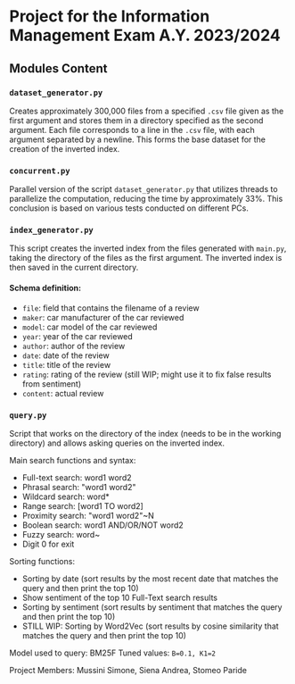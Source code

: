# Project for the Information Management Exam A.Y. 2023/2024

## Modules Content

### `dataset_generator.py`
Creates approximately 300,000 files from a specified `.csv` file given as the first argument and stores them in a directory specified as the second argument. Each file corresponds to a line in the `.csv` file, with each argument separated by a newline. This forms the base dataset for the creation of the inverted index.

### `concurrent.py`
Parallel version of the script `dataset_generator.py` that utilizes threads to parallelize the computation, reducing the time by approximately 33%. This conclusion is based on various tests conducted on different PCs.

### `index_generator.py`
This script creates the inverted index from the files generated with `main.py`, taking the directory of the files as the first argument. The inverted index is then saved in the current directory.

#### Schema definition:
- `file`: field that contains the filename of a review
- `maker`: car manufacturer of the car reviewed
- `model`: car model of the car reviewed
- `year`: year of the car reviewed
- `author`: author of the review
- `date`: date of the review
- `title`: title of the review
- `rating`: rating of the review (still WIP; might use it to fix false results from sentiment)
- `content`: actual review

### `query.py`
Script that works on the directory of the index (needs to be in the working directory) and allows asking queries on the inverted index.

Main search functions and syntax:
- Full-text search: word1 word2
- Phrasal search: "word1 word2"
- Wildcard search: word*
- Range search: [word1 TO word2]
- Proximity search: "word1 word2"~N
- Boolean search: word1 AND/OR/NOT word2
- Fuzzy search: word~
- Digit 0 for exit

Sorting functions:
- Sorting by date (sort results by the most recent date that matches the query and then print the top 10)
- Show sentiment of the top 10 Full-Text search results
- Sorting by sentiment (sort results by sentiment that matches the query and then print the top 10)
- STILL WIP: Sorting by Word2Vec (sort results by cosine similarity that matches the query and then print the top 10)

Model used to query: BM25F
Tuned values: `B=0.1, K1=2`

Project Members: Mussini Simone, Siena Andrea, Stomeo Paride
